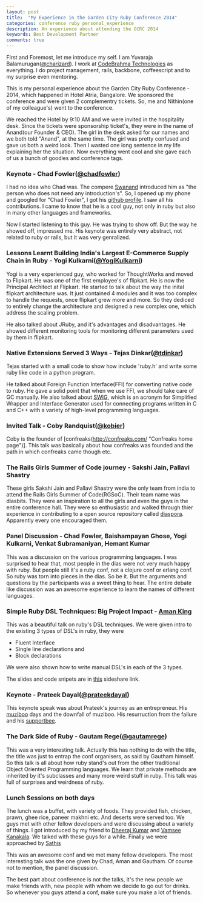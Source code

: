```yaml
---
layout: post
title:  "My Experience in the Garden City Ruby Conference 2014"
categories: conference ruby personal_experience
description: An experience about attending the GCRC 2014
keywords: Best Development Partner
comments: true
---
```


First and Foremost, let me introduce my self. I am Yuvaraja Balamurugan([@charizard](https://twitter.com/Charizard_ "My twitter profile")). I work at [CodeBrahma Technologies](https://twitter.com/codebrahma "codebrahma's official twitter profile") as everything. I do project management, rails, backbone, coffeescript and to my surprise even mentoring.

This is my personal experience about the Garden City Ruby Conference - 2014, which happened in Hotel Atria, Bangalore. We sponsored the conference and were given 2 complementry tickets. So, me and Nithin(one of my colleague's) went to the conference.

We reached the Hotel by 9:10 AM and we were invited in the hospitality desk. Since the tickets were sponsorship ticket's, they were in the name of Anand(our Founder & CEO). The girl in the desk asked for our names and we both told "Anand", at the same time. The girl was pretty confused and gave us both a weird look. Then I wasted one long sentence in my life explaining her the situation. Now everything went cool and she gave each of us a bunch of goodies and conference tags.


### Keynote - Chad Fowler([@chadfowler](https://twitter.com/chadfowler "Chad's twitter profile"))

I had no idea who Chad was. The compere [Swanand](https://twitter.com/_swanand "Swanand's twitter profile") introduced him as "the person who does not need any introduction's". So, I opened up my phone and googled for "Chad Fowler", I got his [github profile](https://github.com/chad "Chad's github profile"). I saw all his contributions. I came to know that he is a cool guy, not only in ruby but also in many other languages and frameworks.

Now I started listening to this guy. He was trying to show off. But the way he showed off, impressed me. His keynote was entirely very abstract, not related to ruby or rails, but it was very genralized.

### Lessons Learnt Building India's Largest E-Commerce Supply Chain in Ruby - Yogi Kulkarni([@YogiKulkarni](https://twitter.com/YogiKulkarni "Yogi's twitter profile"))

Yogi is a very experienced guy, who worked for ThoughtWorks and moved to Flipkart. He was one of the first employee's of flipkart. He is now the Principal Architect at Flipkart. He started to talk about the way the inital flipkart architecture was. It just contained 4 modules and it was too complex to handle the requests, once flipkart grew more and more. So they dediced to entirely change the architecture and designed a new complex one, which address the scaling problem.

He also talked about JRuby, and it's advantages and disadvantages. He showed different monitoring tools for monitoring different parameters used by them in flipkart.

### Native Extensions Served 3 Ways - Tejas Dinkar([@tdinkar](https://twitter.com/tdinkar "Tejas's twitter profile"))

Tejas started with a small code to show how include 'ruby.h' and write some ruby like code in a python program.

He talked about Foreign Function Interface(FFI) for converting native code to ruby. He gave a solid point that when we use FFI, we should take care of GC manually. He also talked about [SWIG](http://www.swig.org/ "SWIG home page"), which is an acronym for Simplified Wrapper and Interface Generator used for connecting programs written in C and C++ with a variety of high-level programming languages. 

### Invited Talk - Coby Randquist([@kobier](https://twitter.com/kobier "Koby's twitter profile"))

Coby is the founder of [confreaks(http://confreaks.com/ "Confreaks home page")]. This talk was basically about how confreaks was founded and the path in which confreaks came though etc.

### The Rails Girls Summer of Code journey - Sakshi Jain, Pallavi Shastry

These girls Sakshi Jain and Pallavi Shastry were the only team from india to attend the Rails Girls Summer of Code(RGSoC). Their team name was diasbits. They were an inspiration to all the girls and even the guys in the entire conference hall. They were so enthusiastic and walked through thier experience in contributing to a open source repository called [diaspora](https://github.com/diaspora/diaspora "Diaspora's github page"). Apparently every one encouraged them.

### Panel Discussion - Chad Fowler, Baishampayan Ghose, Yogi Kulkarni, Venkat Subramaniyan, Hemant Kumar

This was a discussion on the various programming languages. I was surprised to hear that, most people in the dias were not very much happy with ruby. But people still it's a ruby conf, not a clojure conf or erlang conf. So ruby was torn into pieces in the dias. So be it. But the arguments and questions by the participants was a sweet thing to hear. The entire debate like discussion was an awesome experience to learn the names of different languages.

### Simple Ruby DSL Techniques: Big Project Impact - [Aman King](http://www.amanking.com/ "Aman's home page")

This was a beautiful talk on ruby's DSL techniques. We were given intro to the existing 3 types of DSL's in ruby, they were

- Fluent Interface
- Single line declarations and
- Block declarations

We were also shown how to write manual DSL's in each of the 3 types.

The slides and code snipets are in [this](http://www.slideshare.net/amanking/simple-ruby-dsl-techniques-big-project-impact "Simple Ruby DSL Techniques: Big Project Impact!") sideshare link.

### Keynote - Prateek Dayal([@prateekdayal](https://twitter.com/prateekdayal "Prateek's twitter profile"))

This keynote speak was about Prateek's journey as an entrepreneur. His [muziboo](http://www.muziboo.com/ " muziboo's home page") days and the downfall of muziboo. His resurruction from the failure and his [supportbee](https://supportbee.com/ "supportbee's home page").

### The Dark Side of Ruby - Gautam Rege([@gautamrege](https://twitter.com/gautamrege "Gautham's twitter profile"))

This was a very interesting talk. Actually this has nothing to do with the title, the title was just to entrap the conf organisers, as said by Gautham himself. So this talk is all about how ruby stand's out from the other traditional Object Oriented Programming languages. We learn that private methods are inherited by it's subclasses and many more weird stuff in ruby. This talk was full of surprises and weirdness of ruby.

### Lunch Sessions on both days

The lunch was a buffet, with variety of foods. They provided fish, chicken, prawn, ghee rice, paneer makhni etc. And deserts were served too. We guys met with other fellow developers and were discussing about a variety of things. I got introduced by my friend to [Dheeraj Kumar](https://twitter.com/codepodu "Dheeraj's twitter profile") and [Vamsee Kanakala](https://twitter.com/vamsee "Vamsee's twitter profile"). We talked with these guys for a while. Finally we were approached by [Sathis](https://twitter.com/satishperala "Sathis's twitter profile")

This was an awesome conf and we met many fellow developers. The most interesting talk was the one given by Chad, Aman and Gautham. Of course not to mention, the panel discussion.

The best part about conference is not the talks, it's the new people we make friends with, new people with whom we decide to go out for drinks. So whenever you guys attend a conf, make sure you make a lot of friends.
